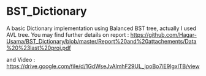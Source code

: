 # BST_Dictionary
A basic Dictionary implementation using Balanced BST tree, actually I used AVL tree.
You may find further details on report :
https://github.com/Hagar-Usama/BST_Dictionary/blob/master/Report%20and%20attachements/Data%20%23last%20proj.pdf

and Video :
https://drive.google.com/file/d/1GdWseJvAlmhF29UL_jpoBo7iE9IgxlTB/view

